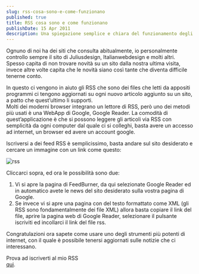 ```yaml
---
slug: rss-cosa-sono-e-come-funzionano
published: true
title: RSS cosa sono e come funzionano
publishDate: 15 Apr 2011
description: Una spiegazione semplice e chiara del funzionamento degli RSS.
---
```


Ognuno di noi ha dei siti che consulta abitualmente, io personalmente controllo sempre il sito di Juliusdesign, Italianwebdesign e molti altri. Spesso capita di non trovare novità su un sito dalla nostra ultima visita, invece altre volte capita che le novità siano così tante che diventa difficile tenerne conto.

In questo ci vengono in aiuto gli RSS che sono dei files che letti da appositi programmi ci tengono aggiornati su ogni nuovo articolo aggiunto su un sito, a patto che quest’ultimo li supporti.  
Molti dei moderni browser integrano un lettore di RSS, però uno dei metodi più usati è una WebApp di Google, Google Reader. La comodità di quest’applicazione è che si possono leggere gli articoli via RSS con semplicità da ogni computer dal quale ci si colleghi, basta avere un accesso ad internet, un browser ed avere un account google.

Iscriversi a dei feed RSS è semplicissimo, basta andare sul sito desiderato e cercare un immagine con un link come questo:

![rss](http://www.ice.gov.it/rss/rss.jpg)

Cliccarci sopra, ed ora le possibilità sono due:  
1) Vi si apre la pagina di FeedBurner, da qui selezionate Google Reader ed in automatico avete le news del sito desiderato sulla vostra pagina di Google.  
2) Se invece vi si apre una pagina con del testo formattato come XML (gli RSS sono fondamentalmente dei file XML) allora basta copiare il link del file, aprire la pagina web di Google Reader, selezionare il pulsante iscriviti ed incollarci il link del file rss.

Congratulazioni ora sapete come usare uno degli strumenti più potenti di internet, con il quale è possibile tenersi aggiornati sulle notizie che ci interessano.

Prova ad iscriverti al mio RSS  
[qui](http://giuseppefrattura.website/feed.xml).
